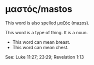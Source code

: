 # μαστός/mastos 
This word is also spelled μαζός (mazos).

This word is a type of thing. It is a noun.

* This word can mean breast. 
* This word can mean chest. 

See: Luke 11:27; 23:29; Revelation 1:13
